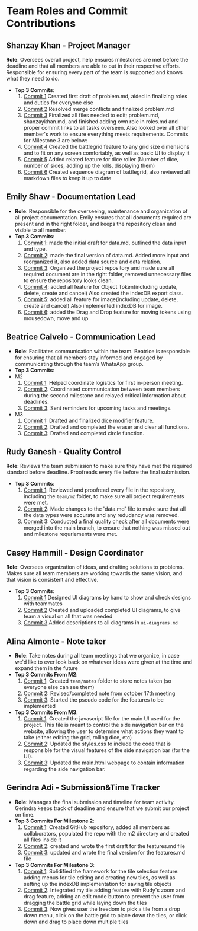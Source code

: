 # Team Roles and Commit Contributions

## Shanzay Khan - Project Manager 
**Role**: Oversees overall project, help ensures milestones are met before the deadline and that all members are able to put in their respective efforts. Responsible for ensuring every part of the team is supported and knows what they need to do.
- **Top 3 Commits**:
  1. [Commit 1](https://github.com/TedDPig123/326_Project/pull/2/commits/8cac04581240690e87732482c65a882d989a7d60) Created first draft of problem.md, aided in finalizing roles and duties for everyone else
  2. [Commit 2](https://github.com/TedDPig123/326_Project/pull/9/commits/025766f32b411639ad11ca608233165a4dde9c71) Resolved merge conflicts and finalized problem.md
  3. [Commit 3](https://github.com/TedDPig123/326_Project/pull/15) Finalized all files needed to edit; problem.md, shanzaykhan.md, and finished adding own role in roles.md and proper commit links to all tasks overseen. Also looked over all other member's work to ensure everything meets requirements. 
  Commits for Milestone 3 are below:
  4. [Commit 4](https://github.com/TedDPig123/326_Project/pull/28/commits/0d65738a84a7e2f3812a3aec55e8f99b75fa3022) Created the battlegrid feature to any grid size dimensions and to fit on any screen comfortably, as well as basic UI to display it 
  5. [Commit 5](https://github.com/TedDPig123/326_Project/pull/34/commits/1377b56b34c628b691cc7ed2b356cf36263f17af) Added related feature for dice roller (Number of dice, number of sides, adding up the rolls, displaying them) 
  6. [Commit 6](https://github.com/TedDPig123/326_Project/pull/42/commits/08d63d8b4eac0b8aba636975a026360da771d303) Created sequence diagram of battlegrid, also reviewed all markdown files to keep it up to date

## Emily Shaw - Documentation Lead
 - **Role**: Responsible for the overseeing, maintenance and organization of all project documentation. Emily ensures that all documents required are present and in the right folder, and keeps the repository clean and visible to all member.
 - **Top 3 Commits**:
   1. [Commit 1](https://github.com/TedDPig123/326_Project/pull/4/commits/5d7a3030085a9f91b188604620fe1c4a6ce9168d): made the initial draft for data.md, outlined the data input and type.
   2. [Commit 2](https://github.com/TedDPig123/326_Project/pull/10/commits/4856df89f742cdbe6f1453ef519ae9ffa1527966): made the final version of data.md. Added more input and reorganized it, also added data source and data relation.
   3. [Commit 3](https://github.com/TedDPig123/326_Project/pull/12/commits/ab142c0fc9a6a2e9bf227d5c2d63c4c6dcc36264): Organized the project repository and made sure all required document are in the right folder, removed unnecessary files to ensure the repository looks clean.
   4. [Commit 4](https://github.com/TedDPig123/326_Project/pull/27/commits/37ea653e4a865d1b0d3579395ee9a137b7f3e522): added all feature for Object Token(including update, delete, create and cancel) Also created the indexDB export class.
   5. [Commit 5](https://github.com/TedDPig123/326_Project/pull/35/commits/02fcf3185c94359864a9f9603f8fd413bb97045e): added all feature for image(including update, delete, create and cancel) Also implemented indexDB for image.
   6. [Commit 6](https://github.com/TedDPig123/326_Project/pull/43/commits/f14f514ac9e91b52c733c847b8a0a5de2632fcb5): added the Drag and Drop feature for moving tokens using mousedown, move and up
   
## Beatrice Calvelo - Communication Lead
- **Role**: Facilitates communication within the team. Beatrice is responsible for ensuring that all members stay informed and engaged by communicating through the team’s WhatsApp group.
- **Top 3 Commits**:
- M2
  1. [Commit 1](https://github.com/TedDPig123/326_Project/blob/main/team/notes/Oct%2017.md): Helped coordinate logistics for first in-person meeting.
  2. [Commit 2](https://github.com/TedDPig123/326_Project/blob/main/team/notes/Oct%2017.md): Coordinated communication between team members during the second milestone and relayed critical information about deadlines.
  3. [Commit 3](https://github.com/TedDPig123/326_Project/blob/main/team/notes/Oct%2017.md): Sent reminders for upcoming tasks and meetings.
- M3
  1. [Commit 1](https://github.com/TedDPig123/326_Project/pull/37/commits/95a0f63052aaad0903314e2185c34bd105b575b9): Drafted and finalized dice modifier feature.
  2. [Commit 2](https://github.com/TedDPig123/326_Project/pull/38/commits/e3c4cf40e6813ba960fa759e96c5a189db44192b): Drafted and completed the eraser and clear all functions.
  3. [Commit 3](https://github.com/TedDPig123/326_Project/pull/38/commits/e3c4cf40e6813ba960fa759e96c5a189db44192b): Drafted and completed circle function.
## Rudy Ganesh - Quality Control 
**Role**: Reviews the team submission to make sure they have met the required standard before deadline. Proofreads every file before the final submission. 
- **Top 3 Commits**:
  1. [Commit 1](https://github.com/TedDPig123/326_Project/pulls?q=is%3Apr+reviewed-by%3A%40me+): Reviewed and proofread every file in the repository, including the `team/m2` folder, to make sure all project requirements were met.
  2. [Commit 2](https://github.com/TedDPig123/326_Project/pull/5#pullrequestreview-2380055979): Made changes to the 'data.md' file to make sure that all the data types were accurate and any redudancy was removed.
  3. [Commit 3](https://github.com/TedDPig123/326_Project/pull/3#pullrequestreview-2380054183): Conducted a final quality check after all documents were merged into the main branch, to ensure that nothing was missed out and milestone requriements were met.


## Casey Hammill - Design Coordinator
**Role**: Oversees organization of ideas, and drafting solutions to problems. Makes sure all team members are working towards the same vision, and that vision is consistent and effective.
- **Top 3 Commits**:
  1.  [Commit 1]() Designed UI diagrams by hand to show and check designs with teammates
  2.  [Commit 2](https://github.com/TedDPig123/326_Project/commit/a5c5108ba280efaf577a02ff086c5798c240b470) Created and uploaded completed UI diagrams, to give team a visual on all that was needed
  3. [Commit 3](https://github.com/TedDPig123/326_Project/commit/80ed83c1be4c947561dbedec9b769903c8363dac) Added descriptions to all diagrams in `ui-diagrams.md`

## Alina Almonte - Note taker
- **Role**: Take notes during all team meetings that we organize, in case we'd like to ever look back on whatever ideas were given at the time and expand them in the future
- **Top 3 Commits From M2**: 
  1. [Commit 1](https://github.com/TedDPig123/326_Project/commit/8d78fc05d92e989f4dc27beb8d202fb24d8f7d64): Created `team/notes` folder to store notes taken (so everyone else can see them)
  2. [Commit 2](https://github.com/TedDPig123/326_Project/commit/35febe54f8fd72ee437a673ee82ee51936aa9020): Revised/completed note from october 17th meeting
  3. [Commit 3](https://github.com/TedDPig123/326_Project/commit/032521dcabb59cf04322c4314cbd73e699b01eca): Started the pseudo code for the features to be implemented 
- **Top 3 Commits From M3**:
  1. [Commit 1](https://github.com/TedDPig123/326_Project/commit/99b10426808f465122b76efe7c1a983fce2844a2): Created the javascript file for the main UI used for the project. This file is meant to control the side navigation bar on the website, allowing the user to determine what actions they want to take (either editing the grid, rolling dice, etc)
  2. [Commit 2](https://github.com/TedDPig123/326_Project/commit/bd4c8a4b84d81e04d122bc2d67ae9525d1356316): Updated the styles.css to include the code that is responsible for the visual features of the side navigation bar (for the UI). 
  3. [Commit 3](https://github.com/TedDPig123/326_Project/commit/34238ffc582e119b187f535f59bd23c6f7d74a5f): Updated the main.html webpage to contain information regarding the side navigation bar. 

## Gerindra Adi - Submission&Time Tracker
- **Role**: Manages the final submission and timeline for team activity. Gerindra keeps track of deadline and ensure that we submit our project on time.
- **Top 3 Commits For Milestone 2**: 
  1. [Commit 1](https://github.com/TedDPig123/326_Project/pull/1/commits/2bd4f17e135500f6dc5404b62cc331b4465f5ee3): Created GitHub repository, added all members as collaborators, populated the repo with the m2 directory and created all files inside it
  2. [Commit 2](https://github.com/TedDPig123/326_Project/pull/1/commits/de7db008faa0d157b32a50989b4a1990607db6db): created and wrote the first draft for the features.md file
  3. [Commit 3](https://github.com/TedDPig123/326_Project/pull/20/commits/abb9007fffbd4b7560828d0bd420aaafab7dba8c): updated and wrote the final version for the features.md file
- **Top 3 Commits For Milestone 3**: 
  1. [Commit 1](https://github.com/TedDPig123/326_Project/pull/33/commits/70a378297cb9b407b92cde62e36d8a798ee924ad): Solidified the framework for the tile selection feature: adding menus for tile editing and creating new tiles, as well as setting up the indexDB implementation for saving tile objects
  2. [Commit 2](https://github.com/TedDPig123/326_Project/pull/56/commits/30ab1dcd665cfe894b4d24d5ca009e3914f7529d): Integrated my tile adding feature with Rudy's zoom and drag feature, adding an edit mode button to prevent the user from dragging the battle grid while laying down the tiles
  2. [Commit 3](https://github.com/TedDPig123/326_Project/pull/52/commits/a16cd662092d1f4a6a38e6adda209402bbe3739c): Now gives user the freedom to pick a tile from a drop down menu, click on the battle grid to place down the tiles, or click down and drag to place down multiple tiles
